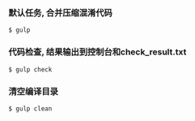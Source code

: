 ### 默认任务, 合并压缩混淆代码
`$ gulp`

### 代码检查, 结果输出到控制台和check_result.txt
`$ gulp check`

### 清空编译目录
`$ gulp clean`